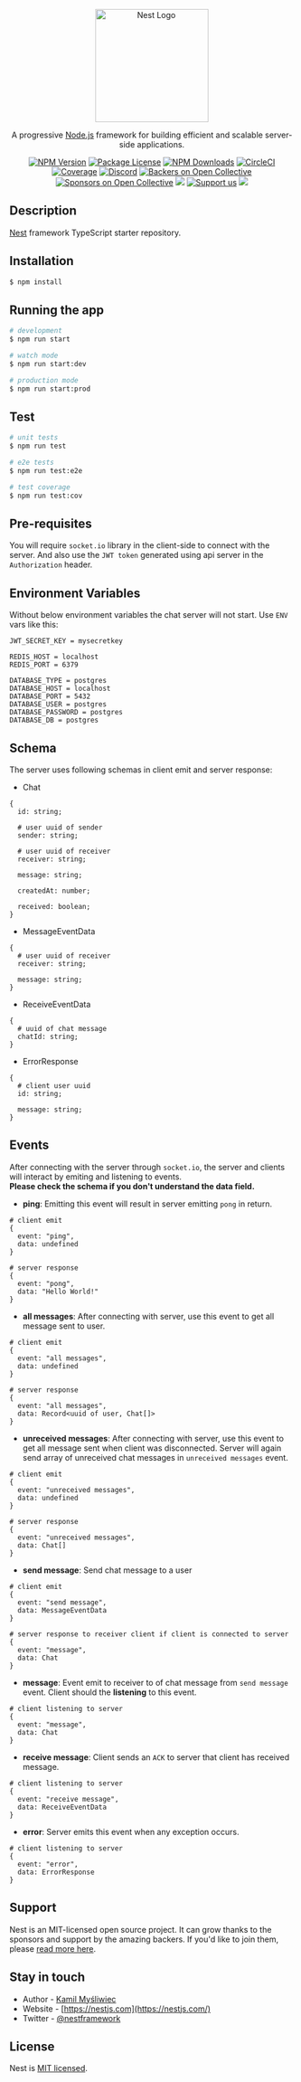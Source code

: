 <p align="center">
  <a href="http://nestjs.com/" target="blank"><img src="https://nestjs.com/img/logo-small.svg" width="200" alt="Nest Logo" /></a>
</p>

[circleci-image]: https://img.shields.io/circleci/build/github/nestjs/nest/master?token=abc123def456
[circleci-url]: https://circleci.com/gh/nestjs/nest

  <p align="center">A progressive <a href="http://nodejs.org" target="_blank">Node.js</a> framework for building efficient and scalable server-side applications.</p>
    <p align="center">
<a href="https://www.npmjs.com/~nestjscore" target="_blank"><img src="https://img.shields.io/npm/v/@nestjs/core.svg" alt="NPM Version" /></a>
<a href="https://www.npmjs.com/~nestjscore" target="_blank"><img src="https://img.shields.io/npm/l/@nestjs/core.svg" alt="Package License" /></a>
<a href="https://www.npmjs.com/~nestjscore" target="_blank"><img src="https://img.shields.io/npm/dm/@nestjs/common.svg" alt="NPM Downloads" /></a>
<a href="https://circleci.com/gh/nestjs/nest" target="_blank"><img src="https://img.shields.io/circleci/build/github/nestjs/nest/master" alt="CircleCI" /></a>
<a href="https://coveralls.io/github/nestjs/nest?branch=master" target="_blank"><img src="https://coveralls.io/repos/github/nestjs/nest/badge.svg?branch=master#9" alt="Coverage" /></a>
<a href="https://discord.gg/G7Qnnhy" target="_blank"><img src="https://img.shields.io/badge/discord-online-brightgreen.svg" alt="Discord"/></a>
<a href="https://opencollective.com/nest#backer" target="_blank"><img src="https://opencollective.com/nest/backers/badge.svg" alt="Backers on Open Collective" /></a>
<a href="https://opencollective.com/nest#sponsor" target="_blank"><img src="https://opencollective.com/nest/sponsors/badge.svg" alt="Sponsors on Open Collective" /></a>
  <a href="https://paypal.me/kamilmysliwiec" target="_blank"><img src="https://img.shields.io/badge/Donate-PayPal-ff3f59.svg"/></a>
    <a href="https://opencollective.com/nest#sponsor"  target="_blank"><img src="https://img.shields.io/badge/Support%20us-Open%20Collective-41B883.svg" alt="Support us"></a>
  <a href="https://twitter.com/nestframework" target="_blank"><img src="https://img.shields.io/twitter/follow/nestframework.svg?style=social&label=Follow"></a>
</p>
  <!--[![Backers on Open Collective](https://opencollective.com/nest/backers/badge.svg)](https://opencollective.com/nest#backer)
  [![Sponsors on Open Collective](https://opencollective.com/nest/sponsors/badge.svg)](https://opencollective.com/nest#sponsor)-->

## Description

[Nest](https://github.com/nestjs/nest) framework TypeScript starter repository.

## Installation

```bash
$ npm install
```

## Running the app

```bash
# development
$ npm run start

# watch mode
$ npm run start:dev

# production mode
$ npm run start:prod
```

## Test

```bash
# unit tests
$ npm run test

# e2e tests
$ npm run test:e2e

# test coverage
$ npm run test:cov
```

## Pre-requisites
You will require `socket.io` library in the client-side to connect with the server. And also use the `JWT token` generated using api server in the `Authorization` header.  

## Environment Variables
Without below environment variables the chat server will not start. Use `ENV` vars like this:
```
JWT_SECRET_KEY = mysecretkey

REDIS_HOST = localhost
REDIS_PORT = 6379

DATABASE_TYPE = postgres
DATABASE_HOST = localhost
DATABASE_PORT = 5432
DATABASE_USER = postgres
DATABASE_PASSWORD = postgres
DATABASE_DB = postgres
```

## Schema
The server uses following schemas in client emit and server response: 

- Chat
```
{
  id: string;

  # user uuid of sender
  sender: string;

  # user uuid of receiver
  receiver: string;

  message: string;

  createdAt: number;

  received: boolean;
}
```

- MessageEventData
```
{
  # user uuid of receiver
  receiver: string;

  message: string;
}
```

- ReceiveEventData
```
{
  # uuid of chat message
  chatId: string;
}
```

- ErrorResponse
```
{
  # client user uuid
  id: string;

  message: string;
}
```

## Events
After connecting with the server through `socket.io`, the server and clients will interact by emiting and listening to events. <br>
**Please check the schema if you don't understand the data field.**

- **ping**: Emitting this event will result in server emitting `pong` in return.
```
# client emit 
{
  event: "ping",
  data: undefined
}

# server response 
{
  event: "pong",
  data: "Hello World!"
}
```

- **all messages**: After connecting with server, use this event to get all message sent to user.
```
# client emit 
{
  event: "all messages",
  data: undefined
}

# server response 
{
  event: "all messages",
  data: Record<uuid of user, Chat[]>
}
```

- **unreceived messages**: After connecting with server, use this event to get all message sent when client was disconnected. Server will again send array of unreceived chat messages in `unreceived messages` event.
```
# client emit 
{
  event: "unreceived messages",
  data: undefined
}

# server response 
{
  event: "unreceived messages",
  data: Chat[]
}
```

- **send message**: Send chat message to a user
```
# client emit 
{
  event: "send message",
  data: MessageEventData
}

# server response to receiver client if client is connected to server
{
  event: "message",
  data: Chat
}
```

- **message**: Event emit to receiver to of chat message from `send message` event. Client should the **listening** to this event. 
```
# client listening to server 
{
  event: "message",
  data: Chat
}
```

- **receive message**: Client sends an `ACK` to server that client has received message.
```
# client listening to server 
{
  event: "receive message",
  data: ReceiveEventData
}
```

- **error**: Server emits this event when any exception occurs.
```
# client listening to server 
{
  event: "error",
  data: ErrorResponse
}
```

## Support

Nest is an MIT-licensed open source project. It can grow thanks to the sponsors and support by the amazing backers. If you'd like to join them, please [read more here](https://docs.nestjs.com/support).

## Stay in touch

- Author - [Kamil Myśliwiec](https://kamilmysliwiec.com)
- Website - [https://nestjs.com](https://nestjs.com/)
- Twitter - [@nestframework](https://twitter.com/nestframework)

## License

Nest is [MIT licensed](LICENSE).
